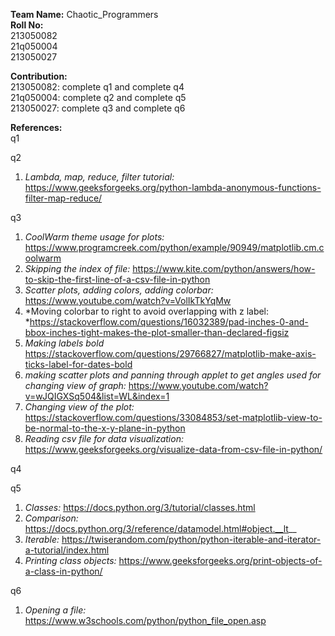 **Team Name:** Chaotic_Programmers  
**Roll No:**  
213050082  
21q050004  
213050027  

**Contribution:**  
213050082: complete q1 and complete q4  
21q050004: complete q2 and complete q5    
213050027: complete q3 and complete q6  

**References:**  
q1

q2

1. *Lambda, map, reduce, filter tutorial:* https://www.geeksforgeeks.org/python-lambda-anonymous-functions-filter-map-reduce/  

q3

1. *CoolWarm theme usage for plots:* https://www.programcreek.com/python/example/90949/matplotlib.cm.coolwarm  
2. *Skipping the index of file:* https://www.kite.com/python/answers/how-to-skip-the-first-line-of-a-csv-file-in-python  
3. *Scatter plots, adding colors, adding colorbar:* https://www.youtube.com/watch?v=VolIkTkYqMw  
4. *Moving colorbar to right to avoid overlapping with z label: *https://stackoverflow.com/questions/16032389/pad-inches-0-and-bbox-inches-tight-makes-the-plot-smaller-than-declared-figsiz  
5. *Making labels bold* https://stackoverflow.com/questions/29766827/matplotlib-make-axis-ticks-label-for-dates-bold  
6. *making scatter plots and panning through applet to get angles used for changing view of graph:* https://www.youtube.com/watch?v=wJQIGXSq504&list=WL&index=1  
7. *Changing view of the plot:* https://stackoverflow.com/questions/33084853/set-matplotlib-view-to-be-normal-to-the-x-y-plane-in-python  
8. *Reading csv file for data visualization:* https://www.geeksforgeeks.org/visualize-data-from-csv-file-in-python/  

q4

q5

1. *Classes:* https://docs.python.org/3/tutorial/classes.html  
2. *Comparison:* https://docs.python.org/3/reference/datamodel.html#object.__lt__  
3. *Iterable:* https://twiserandom.com/python/python-iterable-and-iterator-a-tutorial/index.html  
4. *Printing class objects:* https://www.geeksforgeeks.org/print-objects-of-a-class-in-python/  

q6

1. *Opening a file:* https://www.w3schools.com/python/python_file_open.asp

